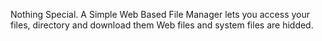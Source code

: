 Nothing Special. A Simple Web Based File Manager lets you access your files, directory and download them
Web files and system files are hidded.
